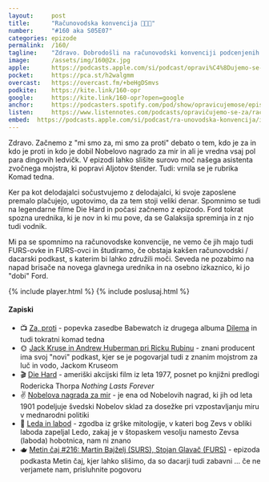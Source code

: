 ```yaml
---
layout: 	post
title:  	"Računovodska konvencija 👨🏻‍💼"
number: 	"#160 aka S05E07"
categories:	epizode
permalink:	/160/
tagline: 	"Zdravo. Dobrodošli na računovodski konvenciji podcenjenih podkastov. Z vami smo gostitelji iz računovodskega servisa Opravičujemo se za vse nevšečnosti. :)"
image:		/assets/img/160@2x.jpg
apple:		https://podcasts.apple.com/si/podcast/opravi%C4%8Dujemo-se-za-vse-nev%C5%A1e%C4%8Dnosti/id1514750013?i=1000617494187
pocket:		https://pca.st/h2walgmm
overcast:	https://overcast.fm/+beHgDSmvs
podkite:	https://kite.link/160-opr
google:		https://kite.link/160-opr?open=google
anchor:		https://podcasters.spotify.com/pod/show/opravicujemose/episodes/Raunovodska-konvencija-e25stvo
listen:		https://www.listennotes.com/podcasts/opravičujemo-se-za/računovodska-konvencija-ZufEhV6tvLR/embed/
embed:	https://podcasts.apple.com/si/podcast/ra-unovodska-konvencija/id1514750013?i=1000617494187
---
```


Zdravo. Začnemo z "mi smo za, mi smo za proti" debato o tem, kdo je za in kdo je proti in kdo je dobil Nobelovo nagrado za mir in ali je vredna vsaj pol para dingovih ledvičk. V epizodi lahko slišite surovo moč našega asistenta zvočnega mojstra, ki popravi Aljotov štender. Tudi: vrnila se je rubrika Komad tedna. 

Ker pa kot delodajalci sočustvujemo z delodajalci, ki svoje zaposlene premalo plačujejo, ugotovimo, da za tem stoji veliki denar. Spomnimo se tudi na legendarne filme Die Hard in počasi začnemo z epizodo. Ford tokrat spozna urednika, ki je nov in ki mu pove, da se Galaksija spreminja in z njo tudi vodnik. 

Mi pa se spomnimo na računovodske konvencije, ne vemo če jih majo tudi FURS-ovke in FURS-ovci in študiramo, če obstaja kakšen računovodski / dacarski podkast, s katerim bi lahko združili moči. Seveda ne pozabimo na napad brisače na novega glavnega urednika in na osebno izkaznico, ki jo "dobi" Ford. 

{% include player.html %}
{% include poslusaj.html %}

<!--break-->

#### Zapiski

- 📺 [Za, proti](https://www.youtube.com/watch?v=akYOros33cI) - popevka zasedbe Babewatch iz drugega albuma [Dilema](http://www.zvpl.com/glasba/novice/babewatch-dilema/) in tudi tokratni komad tedna 
- 🌞 [Jack Kruse in Andrew Huberman pri Ricku Rubinu](https://open.spotify.com/episode/4fjDRjOR7kaMSYEeO1ebU7?si=7ShseCs_RE-9O4xHgLKgPQ&nd=1) - znani producent ima svoj "novi" podkast, kjer se je pogovarjal tudi z znanim mojstrom za luč in vodo, Jackom Kruseom 
- 🎬 [Die Hard](https://en.wikipedia.org/wiki/Die_Hard) - ameriški akcijski film iz leta 1977, posnet po knjižni predlogi Rodericka Thorpa *Nothing Lasts Forever* 
- ✌️ [Nobelova nagrada za mir](https://sl.wikipedia.org/wiki/Nobelova_nagrada_za_mir) - je ena od Nobelovih nagrad, ki jih od leta 1901 podeljuje švedski Nobelov sklad za dosežke pri vzpostavljanju miru v mednarodni politiki 
- 🦢 [Leda in labod](https://sl.wikipedia.org/wiki/Leda_in_labod) - zgodba iz grške mitologije, v kateri bog Zevs v obliki laboda zapeljal Ledo, zakaj je  v štopaskem vesolju namesto Zevsa (laboda) hobotnica, nam ni znano 
- 🫖 [Metin čaj #216: Martin Bajželj (SURS), Stojan Glavač (FURS)](https://metinalista.si/216-martin-bajzelj-surs-stojan-glavac-furs/) - epizoda podkasta Metin čaj, kjer lahko slišimo, da so dacarji tudi zabavni ... če ne verjamete nam, prisluhnite pogovoru 
